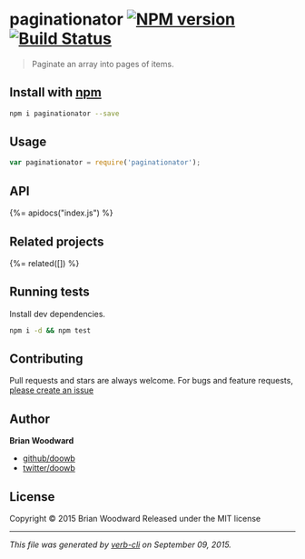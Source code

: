 # paginationator [![NPM version](https://badge.fury.io/js/paginationator.svg)](http://badge.fury.io/js/paginationator)  [![Build Status](https://travis-ci.org/doowb/paginationator.svg)](https://travis-ci.org/doowb/paginationator) 

> Paginate an array into pages of items.

## Install with [npm](npmjs.org)

```bash
npm i paginationator --save
```

## Usage

```js
var paginationator = require('paginationator');
```

## API
<!-- add a path or glob pattern for files with code comments to use for docs  -->
{%= apidocs("index.js") %}

## Related projects
<!-- add an array of related projects, then un-escape the helper -->
{%= related([]) %}  

## Running tests
Install dev dependencies.

```bash
npm i -d && npm test
```


## Contributing
Pull requests and stars are always welcome. For bugs and feature requests, [please create an issue](https://github.com/doowb/paginationator/issues)


## Author

**Brian Woodward**
 
+ [github/doowb](https://github.com/doowb)
+ [twitter/doowb](http://twitter.com/doowb) 

## License
Copyright © 2015 Brian Woodward
Released under the MIT license

***

_This file was generated by [verb-cli](https://github.com/assemble/verb-cli) on September 09, 2015._
